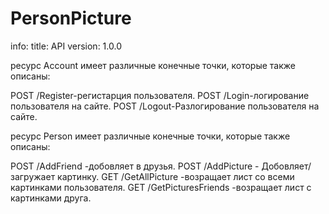 # PersonPicture
info:
  title: API
  version: 1.0.0
  
  ресурс Account имеет различные конечные точки, которые также описаны:

 POST /Register-регистарция пользователя.
 POST /Login-логирование пользователя на сайте.
 POST /Logout-Разлогирование пользователя на сайте.

 ресурс Person имеет различные конечные точки, которые также описаны:

 POST /AddFriend -добовляет в друзья.
 POST /AddPicture - Добовляет/загружает картинку.
 GET  /GetAllPicture -возращает лист со всеми картинками пользователя.
 GET  /GetPicturesFriends -возращает лист с картинками друга.
